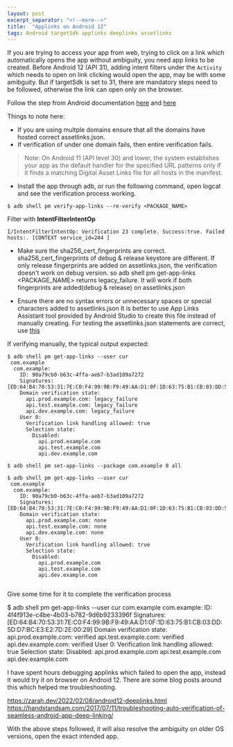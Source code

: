 ```yaml
---
layout: post
excerpt_separator: "<!--more-->"
title:  "Applinks on Android 12"
tags: Android targetSdk applinks deeplinks assetlinks
---
```


If you are trying to access your app from web, trying to click on a link which automatically opens the app without ambiguity, you need app links to be created.
Before Android 12 (API 31), adding intent filters under the `Activity` which needs to open on link clicking would open the app, may be with some amibguity.
 But if targetSdk is set to 31, there are mandatory steps need to be followed, otherwise the link can open only on the browser.

Follow the step from Android documentation [here](https://developer.android.com/training/app-links) and [here](https://developer.android.com/studio/write/app-link-indexing)

Things to note here:
- If you are using multple domains ensure that all the domains have hosted correct assetlinks.json.
- If verification of under one domain fails, then entire verification fails.
> Note: On Android 11 (API level 30) and lower, the system establishes your app as the default handler for the specified URL patterns only if it finds a matching Digital Asset Links file for all hosts in the manifest.

- Install the app through adb, or run the following command, open logcat and see the verification process working. 

```
$ adb shell pm verify-app-links --re-verify <PACKAGE_NAME>
```
Filter with **IntentFilterIntentOp** 

```
I/IntentFilterIntentOp: Verification 23 complete. Success:true. Failed hosts:. [CONTEXT service_id=244 ]
```

- Make sure the sha256_cert_fingerprints are correct.
sha256_cert_fingerprints of debug & release keystore are different.
If only release fingerprints are added on assetlinks.json, the verification doesn't work on debug version. so adb shell pm get-app-links <PACKAGE_NAME> returns legacy_failure.
It will work if both fingerprints are added(debug & release) on assetlinks.json

- Ensure there are no syntax errors or unnecessary spaces or special characters added to assetlinks.json
It is better to use App Links Assistant tool provided by Android Studio to create this file instead of manually creating.
For testing the assetlinks.json statements are correct, use [this](https://developers.google.com/digital-asset-links/tools/generator)



If verifying manually, the typical output expected:
```
$ adb shell pm get-app-links --user cur
 com.example
  com.example:
    ID: 90a79cb0-b63c-4ffa-aeb7-b3ad109a7272
    Signatures: [ED:64:B4:70:53:31:7E:C0:F4:99:9B:F9:49:AA:D1:0F:1D:63:75:B1:CB:03:DD:5D:D7:BC:E3:E2:7D:2E:00:29]
    Domain verification state:
      api.prod.example.com: legacy_failure
      api.test.example.com: legacy_failure
      api.dev.example.com: legacy_failure
    User 0:
      Verification link handling allowed: true
      Selection state:
        Disabled:
          api.prod.example.com
          api.test.example.com
          api.dev.example.com
```

```
$ adb shell pm set-app-links --package com.example 0 all
```

```
$ adb shell pm get-app-links --user cur
 com.example
  com.example:
    ID: 90a79cb0-b63c-4ffa-aeb7-b3ad109a7272
    Signatures: [ED:64:B4:70:53:31:7E:C0:F4:99:9B:F9:49:AA:D1:0F:1D:63:75:B1:CB:03:DD:5D:D7:BC:E3:E2:7D:2E:00:29]
    Domain verification state:
      api.prod.example.com: none
      api.test.example.com: none
      api.dev.example.com: none
    User 0:
      Verification link handling allowed: true
      Selection state:
        Disabled:
          api.prod.example.com
          api.test.example.com
          api.dev.example.com
		  
```

Give some time for it to complete the verification process

$ adb shell pm get-app-links --user cur
 com.example
  com.example:
    ID: 4f4f913e-c4be-4b03-b782-9d6b9233396f
    Signatures: [ED:64:B4:70:53:31:7E:C0:F4:99:9B:F9:49:AA:D1:0F:1D:63:75:B1:CB:03:DD:5D:D7:BC:E3:E2:7D:2E:00:29]
    Domain verification state:
      api.prod.example.com: verified
      api.test.example.com: verified
      api.dev.example.com: verified
    User 0:
      Verification link handling allowed: true
      Selection state:
        Disabled:
          api.prod.example.com
          api.test.example.com
          api.dev.example.com


I have spent hours debugging applinks which failed to open the app, instead it would try it on browser on Android 12. There are some blog posts around this which helped me troubleshooting.

https://zarah.dev/2022/02/08/android12-deeplinks.html
https://handstandsam.com/2017/07/11/troubleshooting-auto-verification-of-seamless-android-app-deep-linking/

With the above steps followed, it will also resolve the ambiguity on older OS versions, open the exact intended app.
